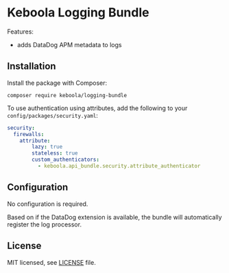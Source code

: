 # Keboola Logging Bundle
Features:
* adds DataDog APM metadata to logs

## Installation
Install the package with Composer:
```shell
composer require keboola/logging-bundle
```

To use authentication using attributes, add the following to your `config/packages/security.yaml`:
```yaml 
security:
  firewalls:
    attribute:
        lazy: true
        stateless: true
        custom_authenticators:
          - keboola.api_bundle.security.attribute_authenticator
```
## Configuration
No configuration is required.

Based on if the DataDog extension is available, the bundle will automatically register the log processor.

## License

MIT licensed, see [LICENSE](./LICENSE) file.
